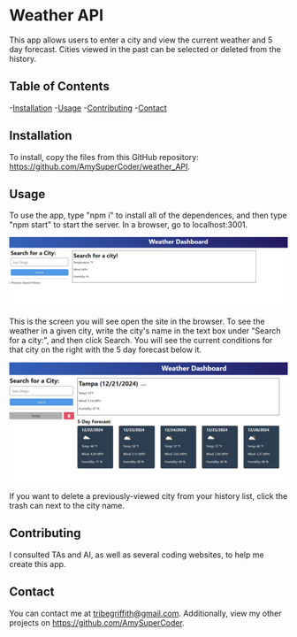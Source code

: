 # Weather API
This app allows users to enter a city and view the current weather and 5 day forecast. Cities viewed in the past can be selected or deleted from the history.

## Table of Contents
-[Installation](#installation)
-[Usage](#usage)
-[Contributing](#contributing)
-[Contact](#contact)

## Installation
To install, copy the files from this GitHub repository: https://github.com/AmySuperCoder/weather_API.

## Usage
To use the app, type "npm i" to install all of the dependences, and then type "npm start" to start the server. In a browser, go to localhost:3001.

![alt text](https://github.com/AmySuperCoder/weather_API/blob/main/Images/Opening_screen.png)

This is the screen you will see open the site in the browser. To see the weather in a given city, write the city's name in the text box under "Search for a city:", and then click Search. You will see the current conditions for that city on the right with the 5 day forecast below it. 

![alt text](https://github.com/AmySuperCoder/weather_API/blob/main/Images/One_city.png)

If you want to delete a previously-viewed city from your history list, click the trash can next to the city name.

## Contributing
I consulted TAs and AI, as well as several coding websites, to help me create this app.

## Contact

You can contact me at tribegriffith@gmail.com. Additionally, view my other projects on https://github.com/AmySuperCoder.


